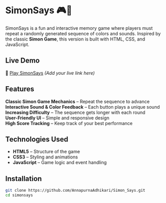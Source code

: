 # SimonSays 🎮🎵  

SimonSays is a fun and interactive memory game where players must repeat a randomly generated sequence of colors and sounds. Inspired by the classic **Simon Game**, this version is built with HTML, CSS, and JavaScript.  

## Live Demo  
🔗 [Play SimonSays](#) *(Add your live link here)*  

## Features  
 **Classic Simon Game Mechanics** – Repeat the sequence to advance  
 **Interactive Sound & Color Feedback** – Each button plays a unique sound  
 **Increasing Difficulty** – The sequence gets longer with each round  
 **User-Friendly UI** – Simple and responsive design  
 **High Score Tracking** – Keep track of your best performance  

## Technologies Used  
- **HTML5** – Structure of the game  
- **CSS3** – Styling and animations  
- **JavaScript** – Game logic and event handling  

## Installation
```bash
git clone https://github.com/AnnapurnaAdhikari/Simon_Says.git
cd simonsays
